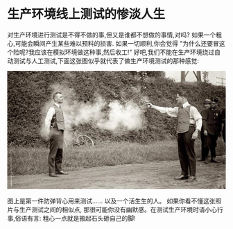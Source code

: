 生产环境线上测试的惨淡人生
====

对生产环境进行测试是不得不做的事,但又是谁都不想做的事情,对吗? 如果一个粗心,可能会瞬间产生某些难以预料的损害. 如果一切顺利,你会觉得 "为什么还要冒这个险呢?我应该在模拟环境做这种事,然后收工!" 好吧,我们不能在生产环境绕过自动测试与人工测试,下面这张图似乎就代表了做生产环境测试的那种感觉:

![](01_bulletproof-truth.jpg)

图上是第一件防弹背心用来测试…… 以及一个活生生的人。 如果你看不懂这张照片与生产测试之间的相似点, 那很可能你没有幽默感。在测试生产环境时请小心行事,俗语有言: 粗心一点就是搬起石头砸自己的脚!

